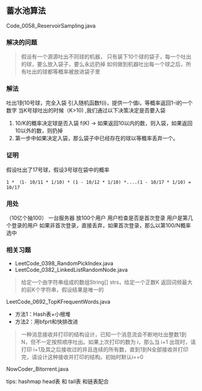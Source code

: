 ## 蓄水池算法

Code_0058_ReservoirSampling.java

### 解决的问题

> 假设有一个源源吐出不同球的机器， 只有装下10个球的袋子，每一个吐出的球，要么放入袋子，要么永远扔掉 如何做到机器吐出每一个球之后，所有吐出的球都等概率被放进袋子里

### 解法

吐出1到10号球，完全入袋 引入随机函数f(i)，提供一个值i，等概率返回1-i的一个数字 当K号球吐出的时候（K>10) ,我们通过以下决策决定是否要入袋

1. 10/K的概率决定球是否入袋 f(K) -> 如果返回10以内的数，则入袋，如果返回10以外的数，则扔掉
2. 第一步中如果决定入袋，那么袋子中已经存在的球以等概率丢弃一个。

### 证明

假设吐出了17号球，假设3号球在袋中的概率

```
1 * （1- 10/11 * 1/10) * (1 - 10/12 * 1/10) *....(1 - 10/17 * 1/10) = 10/17
```

### 用处

（10亿个抽100） 一台服务器 放100个用户 用户检查是否是首次登录 用户是第几个登录的用户 如果非首次登录，直接丢弃，如果首次登录，那么以第100/N概率选中

### 相关习题

- LeetCode_0398_RandomPickIndex.java
- LeetCode_0382_LinkedListRandomNode.java

> 给定一个由字符串组成的数组String[] strs，给定一个正数K 返回词频最大的前K个字符串，假设结果是唯一的

LeetCode_0692_TopKFrequentWords.java

- 方法1：Hash表+小根堆
- 方法2：用bfprt和快排改进

> 一种消息接收并打印的结构设计，已知一个消息流会不断地吐出整数1到N，但不一定按照顺序吐出。如果上次打印的数为 i，那么当 i+1 出现时，请打印 i+1及其之后接收过的并且连续的所有数，直到1到N全部接收并打印完，请设计这种接收并打印的结构。初始时默认i==0

NowCoder_Bitorrent.java

tips:
hashmap head表 和 tail表 和链表配合